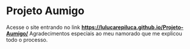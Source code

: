 # Projeto Aumigo

Acesse o site entrando no link **https://lulucarepiluca.github.io/Projeto-Aumigo/**
Agradecimentos especiais ao meu namorado que me explicou todo o processo.

